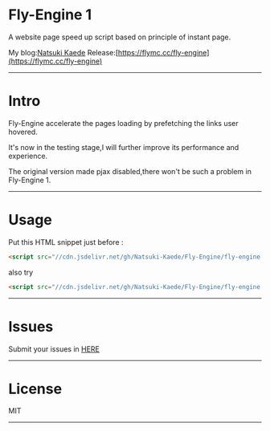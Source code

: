 # Fly-Engine 1

A website page speed up script based on principle of instant page.

My blog:[Natsuki Kaede](https://flymc.cc/)
Release:[https://flymc.cc/fly-engine](https://flymc.cc/fly-engine)

---

# Intro

Fly-Engine accelerate the pages loading by prefetching the links user hovered.

It's now in the testing stage,I will further improve its performance and experience.

The original version made pjax disabled,there won't be such a problem in Fly-Engine 1.

---

# Usage

Put this HTML snippet just before </body>:

```html
<script src="//cdn.jsdelivr.net/gh/Natsuki-Kaede/Fly-Engine/fly-engine.js" type="module"></script>
```

also try

```html
<script src="//cdn.jsdelivr.net/gh/Natsuki-Kaede/Fly-Engine/fly-engine.js" type="module" async="true"></script>
```

---

# Issues

Submit your issues in [HERE](https://flymc.cc/fly-engine)

---

# License

MIT

---
